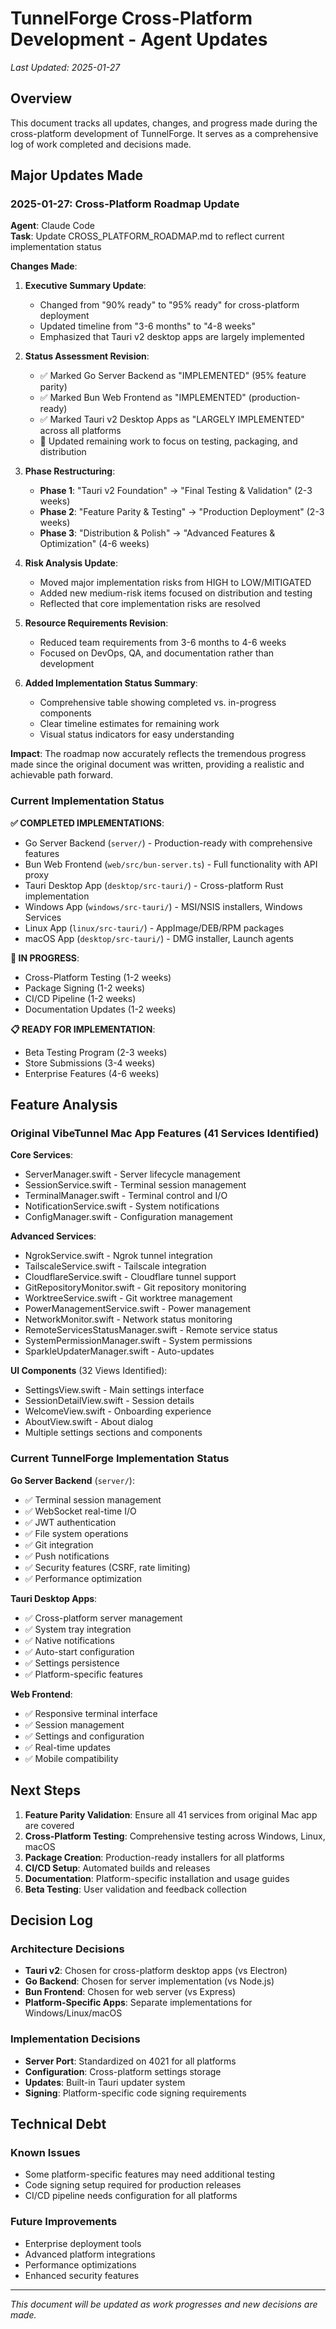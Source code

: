# TunnelForge Cross-Platform Development - Agent Updates

*Last Updated: 2025-01-27*

## Overview

This document tracks all updates, changes, and progress made during the cross-platform development of TunnelForge. It serves as a comprehensive log of work completed and decisions made.

## Major Updates Made

### 2025-01-27: Cross-Platform Roadmap Update

**Agent**: Claude Code  
**Task**: Update CROSS_PLATFORM_ROADMAP.md to reflect current implementation status

**Changes Made**:
1. **Executive Summary Update**:
   - Changed from "90% ready" to "95% ready" for cross-platform deployment
   - Updated timeline from "3-6 months" to "4-8 weeks"
   - Emphasized that Tauri v2 desktop apps are largely implemented

2. **Status Assessment Revision**:
   - ✅ Marked Go Server Backend as "IMPLEMENTED" (95% feature parity)
   - ✅ Marked Bun Web Frontend as "IMPLEMENTED" (production-ready)
   - ✅ Marked Tauri v2 Desktop Apps as "LARGELY IMPLEMENTED" across all platforms
   - 🚧 Updated remaining work to focus on testing, packaging, and distribution

3. **Phase Restructuring**:
   - **Phase 1**: "Tauri v2 Foundation" → "Final Testing & Validation" (2-3 weeks)
   - **Phase 2**: "Feature Parity & Testing" → "Production Deployment" (2-3 weeks)
   - **Phase 3**: "Distribution & Polish" → "Advanced Features & Optimization" (4-6 weeks)

4. **Risk Analysis Update**:
   - Moved major implementation risks from HIGH to LOW/MITIGATED
   - Added new medium-risk items focused on distribution and testing
   - Reflected that core implementation risks are resolved

5. **Resource Requirements Revision**:
   - Reduced team requirements from 3-6 months to 4-6 weeks
   - Focused on DevOps, QA, and documentation rather than development

6. **Added Implementation Status Summary**:
   - Comprehensive table showing completed vs. in-progress components
   - Clear timeline estimates for remaining work
   - Visual status indicators for easy understanding

**Impact**: The roadmap now accurately reflects the tremendous progress made since the original document was written, providing a realistic and achievable path forward.

### Current Implementation Status

**✅ COMPLETED IMPLEMENTATIONS**:
- Go Server Backend (`server/`) - Production-ready with comprehensive features
- Bun Web Frontend (`web/src/bun-server.ts`) - Full functionality with API proxy
- Tauri Desktop App (`desktop/src-tauri/`) - Cross-platform Rust implementation
- Windows App (`windows/src-tauri/`) - MSI/NSIS installers, Windows Services
- Linux App (`linux/src-tauri/`) - AppImage/DEB/RPM packages
- macOS App (`desktop/src-tauri/`) - DMG installer, Launch agents

**🚧 IN PROGRESS**:
- Cross-Platform Testing (1-2 weeks)
- Package Signing (1-2 weeks)
- CI/CD Pipeline (1-2 weeks)
- Documentation Updates (1-2 weeks)

**📋 READY FOR IMPLEMENTATION**:
- Beta Testing Program (2-3 weeks)
- Store Submissions (3-4 weeks)
- Enterprise Features (4-6 weeks)

## Feature Analysis

### Original VibeTunnel Mac App Features (41 Services Identified)

**Core Services**:
- ServerManager.swift - Server lifecycle management
- SessionService.swift - Terminal session management
- TerminalManager.swift - Terminal control and I/O
- NotificationService.swift - System notifications
- ConfigManager.swift - Configuration management

**Advanced Services**:
- NgrokService.swift - Ngrok tunnel integration
- TailscaleService.swift - Tailscale integration
- CloudflareService.swift - Cloudflare tunnel support
- GitRepositoryMonitor.swift - Git repository monitoring
- WorktreeService.swift - Git worktree management
- PowerManagementService.swift - Power management
- NetworkMonitor.swift - Network status monitoring
- RemoteServicesStatusManager.swift - Remote service status
- SystemPermissionManager.swift - System permissions
- SparkleUpdaterManager.swift - Auto-updates

**UI Components** (32 Views Identified):
- SettingsView.swift - Main settings interface
- SessionDetailView.swift - Session details
- WelcomeView.swift - Onboarding experience
- AboutView.swift - About dialog
- Multiple settings sections and components

### Current TunnelForge Implementation Status

**Go Server Backend** (`server/`):
- ✅ Terminal session management
- ✅ WebSocket real-time I/O
- ✅ JWT authentication
- ✅ File system operations
- ✅ Git integration
- ✅ Push notifications
- ✅ Security features (CSRF, rate limiting)
- ✅ Performance optimization

**Tauri Desktop Apps**:
- ✅ Cross-platform server management
- ✅ System tray integration
- ✅ Native notifications
- ✅ Auto-start configuration
- ✅ Settings persistence
- ✅ Platform-specific features

**Web Frontend**:
- ✅ Responsive terminal interface
- ✅ Session management
- ✅ Settings and configuration
- ✅ Real-time updates
- ✅ Mobile compatibility

## Next Steps

1. **Feature Parity Validation**: Ensure all 41 services from original Mac app are covered
2. **Cross-Platform Testing**: Comprehensive testing across Windows, Linux, macOS
3. **Package Creation**: Production-ready installers for all platforms
4. **CI/CD Setup**: Automated builds and releases
5. **Documentation**: Platform-specific installation and usage guides
6. **Beta Testing**: User validation and feedback collection

## Decision Log

### Architecture Decisions
- **Tauri v2**: Chosen for cross-platform desktop apps (vs Electron)
- **Go Backend**: Chosen for server implementation (vs Node.js)
- **Bun Frontend**: Chosen for web server (vs Express)
- **Platform-Specific Apps**: Separate implementations for Windows/Linux/macOS

### Implementation Decisions
- **Server Port**: Standardized on 4021 for all platforms
- **Configuration**: Cross-platform settings storage
- **Updates**: Built-in Tauri updater system
- **Signing**: Platform-specific code signing requirements

## Technical Debt

### Known Issues
- Some platform-specific features may need additional testing
- Code signing setup required for production releases
- CI/CD pipeline needs configuration for all platforms

### Future Improvements
- Enterprise deployment tools
- Advanced platform integrations
- Performance optimizations
- Enhanced security features

---

*This document will be updated as work progresses and new decisions are made.*